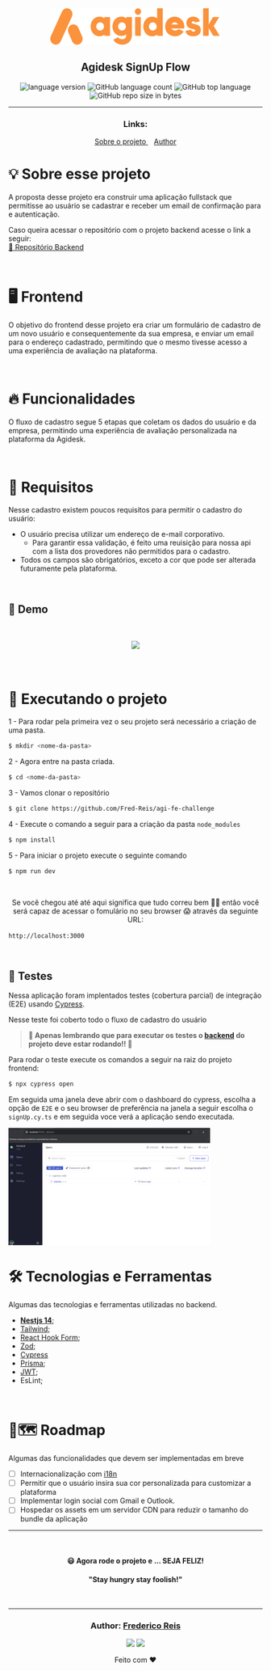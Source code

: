 <div align="center">
  <img alt="Agidesk Challenge"
    src="src/assets/agidesk-logo.svg"
  />

</div>

<h2 align="center">
   Agidesk SignUp Flow
</h2>

<p align="center">

  <img alt="language version" src="https://img.shields.io/badge/Node-v_v20.14.0-339933?logo=node.js">

  <img alt="GitHub language count" src="https://img.shields.io/github/languages/count/Fred-Reis/agi-fe-challenge">

  
  <img alt="GitHub top language" src="https://img.shields.io/github/languages/top/Fred-Reis/agi-fe-challenge">

  <img alt="GitHub repo size in bytes" src="https://img.shields.io/github/repo-size/Fred-Reis/agi-fe-challenge">

</p>

<hr/>

<h3 align="center">Links:</h3>

<p align="center">

  <a href="#-sobre-esse-projeto">
    Sobre o projeto
  </a>&nbsp;&nbsp;
  <a href="#author-frederico-reis">
    Author
  </a>

</p>

# 💡 Sobre esse projeto

A proposta desse projeto era construir uma aplicação fullstack que permitisse ao usuário se cadastrar e receber um email de confirmação para e autenticação.

Caso queira acessar o repositório com o projeto backend acesse o link a seguir:  
 [📑 Repositório Backend](https://github.com/Fred-Reis/agi-be-challenge/?tab=readme)

<br/>

# 🖥 Frontend

O objetivo do frontend desse projeto era criar um formulário de cadastro de um novo usuário e consequentemente da sua empresa, e enviar um email para o endereço cadastrado, permitindo que o mesmo tivesse acesso a uma experiência de avaliação na plataforma.


<br/>

# 🔥 Funcionalidades

O fluxo de cadastro segue 5 etapas que coletam os dados do usuário e da empresa, permitindo uma experiência de avaliação personalizada na plataforma da Agidesk.

<br/>

# 📣 Requisitos

Nesse cadastro existem poucos requisitos para permitir o cadastro do usuário:

- O usuário precisa utilizar um endereço de e-mail corporativo.
    - Para garantir essa validação, é feito uma reuisição para nossa api com a lista dos provedores não permitidos para o cadastro.
- Todos os campos são obrigatórios, exceto a cor que pode ser alterada futuramente pela plataforma.

<br/>

## 👀 Demo

<h1 align="center">
  <img src="src/assets/dashboard.jpg"/>
</h1>

<br/>

# 🏁 Executando o projeto

1 - Para rodar pela primeira vez o seu projeto será necessário a criação de uma pasta.

```bash
$ mkdir <nome-da-pasta>
```

2 - Agora entre na pasta criada.

```bash
$ cd <nome-da-pasta>
```

3 - Vamos clonar o repositório

```bash
$ git clone https://github.com/Fred-Reis/agi-fe-challenge
```

4 - Execute o comando a seguir para a criação da pasta `node_modules`

```bash
$ npm install
```

5 - Para iniciar o projeto execute o seguinte comando

```bash
$ npm run dev
```
<br/>

<p align="center">
Se você chegou até até aqui significa que tudo correu bem 🙏🏼 então você será capaz de acessar o fomulário no seu browser 😱 através da seguinte URL:

`http://localhost:3000`
<p>

<br/>

## 🧪 Testes

Nessa aplicação foram implentados testes (cobertura parcial) de integração (E2E) usando [Cypress](https://www.cypress.io/).

Nesse teste foi coberto todo o fluxo de cadastro do usuário

> **🚨 Apenas lembrando que para executar os testes o [backend]((https://github.com/Fred-Reis/agi-be-challenge/?tab=readme)) do projeto deve estar rodando!! 📣**  

Para rodar o teste execute os comandos a seguir na raiz do projeto frontend:

```bash
$ npx cypress open
```

Em seguida uma janela deve abrir com o dashboard do cypress, escolha a opção de `E2E` e o seu browser de preferência
na janela a seguir escolha o `signUp.cy.ts` e em seguida voce verá a aplicação sendo executada. 

<img width="400px" src="src/assets/cypressScreenshot.png"/>

<br/>

# 🛠 Tecnologias e Ferramentas

Algumas das tecnologias e ferramentas utilizadas no backend.

- [**Nestjs 14**](https://nextjs.org/);
- [Tailwind](https://tailwindcss.com/);
- [React Hook Form](https://react-hook-form.com/);
- [Zod](https://zod.dev/);
- [Cypress](https://www.cypress.io/)
- [Prisma](https://prisma.io/);
- [JWT](https://jwt.io/);
- EsLint;

<br/>

# 📍🗺️ Roadmap

Algumas das funcionalidades que devem ser implementadas em breve

- [ ] Internacionalização com [i18n](https://www.i18next.com/)
- [ ] Permitir que o usuário insira sua cor personalizada para customizar a plataforma
- [ ] Implementar login social com Gmail e Outlook.
- [ ] Hospedar os assets em um servidor CDN para reduzir o tamanho do bundle da aplicação

<hr/>
<br/>


<h4 align="center">
  😃 Agora rode o projeto e ... SEJA FELIZ!
</h4>

<h4 align="center">
  "Stay hungry stay foolish!"
</h4>

<br/>

---

<h3 align="center">
Author: <a alt="Fred-Reis" href="https://github.com/Fred-Reis">Frederico Reis</a>
</h3>

<p align="center">

  <a alt="Frederico Reis" href="https://www.linkedin.com/in/frederico-reis-dev/">
    <img src="https://img.shields.io/badge/LinkedIn-Frederico_Reis-0077B5?logo=linkedin"/></a>
  <a alt="Frederico Reis" href="https://github.com/Fred-Reis ">
  <img src="https://img.shields.io/badge/Fred_Reis-GitHub-000?logo=github"/></a>

</p>

<p align="center">
  Feito com ♥️
</p>

